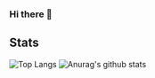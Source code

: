 ### Hi there 👋

## Stats
![Top Langs](https://github-readme-stats.vercel.app/api/top-langs/?username=thememorydealer&layout=compact&theme=graywhite&&langs_count=10)
![Anurag's github stats](https://github-readme-stats.vercel.app/api?username=thememorydealer&show_icons=true&theme=graywhite&line_height=20&count_private=true)

<!--
**MrGhostlyOrb/MrGhostlyOrb** is a ✨ _special_ ✨ repository because its `README.md` (this file) appears on your GitHub profile.

Here are some ideas to get you started:

- 🔭 I’m currently working on ...
- 🌱 I’m currently learning ...
- 👯 I’m looking to collaborate on ...
- 🤔 I’m looking for help with ...
- 💬 Ask me about ...
- 📫 How to reach me: ...
- 😄 Pronouns: ...
- ⚡ Fun fact: ...
-->
